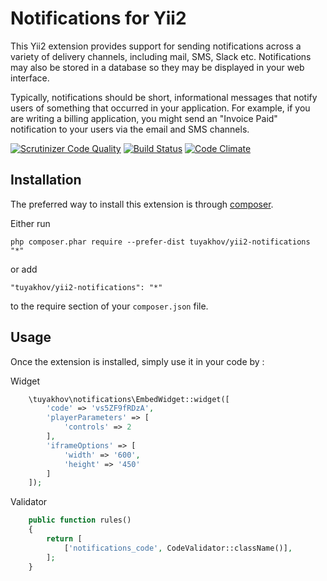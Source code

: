 Notifications for Yii2
======================
This Yii2 extension provides support for sending notifications across a variety of delivery channels, including mail, SMS, Slack etc. Notifications may also be stored in a database so they may be displayed in your web interface.

Typically, notifications should be short, informational messages that notify users of something that occurred in your application. For example, if you are writing a billing application, you might send an "Invoice Paid" notification to your users via the email and SMS channels.

[![Scrutinizer Code Quality](https://scrutinizer-ci.com/g/tuyakhov/yii2-notifications/badges/quality-score.png?b=master)](https://scrutinizer-ci.com/g/tuyakhov/yii2-notifications/?branch=master) [![Build Status](https://scrutinizer-ci.com/g/tuyakhov/yii2-notifications/badges/build.png?b=master)](https://scrutinizer-ci.com/g/tuyakhov/yii2-notifications/build-status/master) [![Code Climate](https://codeclimate.com/github/tuyakhov/yii2-notifications/badges/gpa.svg)](https://codeclimate.com/github/tuyakhov/yii2-notifications)

Installation
------------

The preferred way to install this extension is through [composer](http://getcomposer.org/download/).

Either run

```
php composer.phar require --prefer-dist tuyakhov/yii2-notifications "*"
```

or add

```
"tuyakhov/yii2-notifications": "*"
```

to the require section of your `composer.json` file.


Usage
-----

Once the extension is installed, simply use it in your code by  :

Widget

```php
    \tuyakhov\notifications\EmbedWidget::widget([
        'code' => 'vs5ZF9fRDzA',
        'playerParameters' => [
            'controls' => 2
        ],
        'iframeOptions' => [
            'width' => '600',
            'height' => '450'
        ]
    ]);
```

Validator

```php
    public function rules()
    {
        return [
            ['notifications_code', CodeValidator::className()],
        ];
    }
```